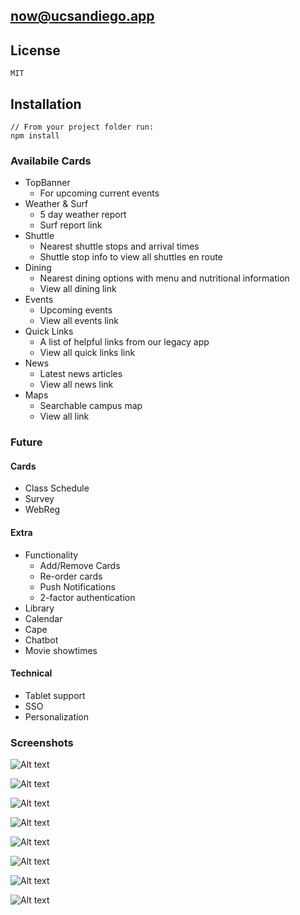 ## now@ucsandiego.app

## License

	MIT

## Installation

	// From your project folder run:
	npm install

### Availabile Cards
* TopBanner
    * For upcoming current events
* Weather & Surf
    * 5 day weather report
    * Surf report link
* Shuttle
    * Nearest shuttle stops and arrival times
    * Shuttle stop info to view all shuttles en route
* Dining
    * Nearest dining options with menu and nutritional information
    * View all dining link
* Events
    * Upcoming events
    * View all events link
* Quick Links
    * A list of helpful links from our legacy app
    * View all quick links link
* News
    * Latest news articles
    * View all news link
* Maps
    * Searchable campus map
    * View all link

### Future
#### Cards
* Class Schedule
* Survey
* WebReg

#### Extra
* Functionality
    * Add/Remove Cards
    * Re-order cards
    * Push Notifications
    * 2-factor authentication
* Library
* Calendar
* Cape
* Chatbot
* Movie showtimes

#### Technical
* Tablet support
* SSO
* Personalization

### Screenshots
![Alt text](/../screenshots/screenshots/splash.png?raw=true "Splash Screen")

![Alt text](/../screenshots/screenshots/weather.png?raw=true "Weather")

![Alt text](/../screenshots/screenshots/events.png?raw=true "Events")

![Alt text](/../screenshots/screenshots/news.png?raw=true "News")

![Alt text](/../screenshots/screenshots/dining.png?raw=true "Dining")

![Alt text](/../screenshots/screenshots/nearby.png?raw=true "Nearby Places")

![Alt text](/../screenshots/screenshots/shuttle_detail.png?raw=true "Shuttle Detail")

![Alt text](/../screenshots/screenshots/all_events.png?raw=true "All Events")

